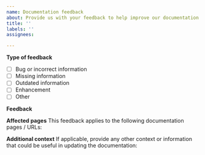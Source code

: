 ```yaml
---
name: Documentation feedback
about: Provide us with your feedback to help improve our documentation
title: ''
labels: ''
assignees: 

---
```


**Type of feedback**

-   [ ] Bug or incorrect information
-   [ ] Missing information
-   [ ] Outdated information
-   [ ] Enhancement
-   [ ] Other

**Feedback**

<!-- Write your feedback here -->

**Affected pages**
This feedback applies to the following documentation pages / URLs:

<!-- Add the URLs of the relevant pages -->

**Additional context**
If applicable, provide any other context or information that could be useful in updating the documentation:

<!-- Add extra information here -->
